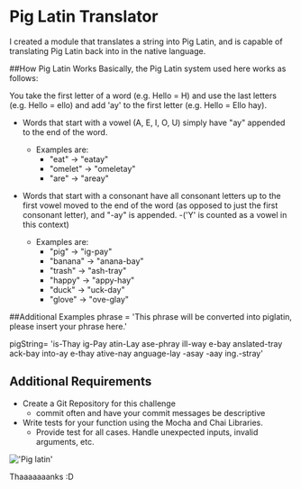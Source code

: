 # Pig Latin Translator
I created a module that translates a string into Pig Latin, and is capable of translating Pig Latin back into in the native language.

##How Pig Latin Works
Basically, the Pig Latin system used here works as follows:

You take the first letter of a word (e.g. Hello = H) and use the last letters (e.g. Hello = ello) and add 'ay' to the first letter (e.g. Hello = Ello hay).

- Words that start with a vowel (A, E, I, O, U) simply have "ay" appended to the end of the word.
     - Examples are:
          - "eat" → "eatay"
          - "omelet" → "omeletay"
          - "are" → "areay"

- Words that start with a consonant have all consonant letters up to the first vowel moved to the end of the word (as opposed to just the first consonant letter), and "-ay" is appended.
     -('Y' is counted as a vowel in this context)
     - Examples are:
          - "pig" → "ig-pay"
          - "banana" → "anana-bay"
          - "trash" → "ash-tray"
          - "happy" → "appy-hay"
          - "duck" → "uck-day"
          - "glove" → "ove-glay"

##Additional Examples
phrase = 'This phrase will be converted into piglatin, please insert your phrase here.'

pigString= 'is-Thay ig-Pay atin-Lay ase-phray ill-way e-bay anslated-tray ack-bay into-ay e-thay ative-nay anguage-lay -asay -aay ing.-stray'

## Additional Requirements
- Create a Git Repository for this challenge
    - commit often and have your commit messages be descriptive
- Write tests for your function using the Mocha and Chai Libraries.
  - Provide test for all cases. Handle unexpected inputs, invalid arguments, etc.

!['Pig latin'](https://media.giphy.com/media/c2rJA8UVBVodi/giphy.gif)

Thaaaaaaanks :D